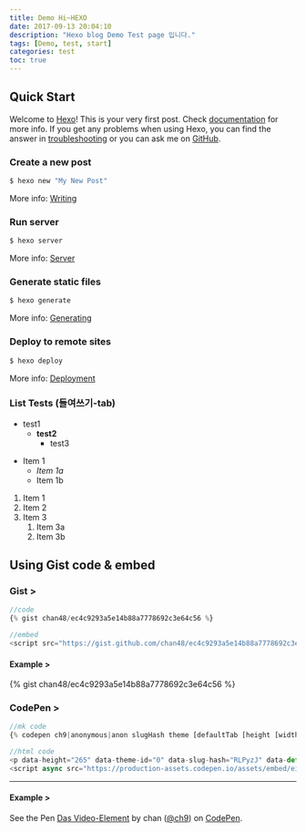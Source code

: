 ```yaml
---
title: Demo Hi~HEXO
date: 2017-09-13 20:04:10
description: "Hexo blog Demo Test page 입니다."
tags: [Demo, test, start]
categories: test
toc: true
---
```


## Quick Start

Welcome to [Hexo](https://hexo.io/)! This is your very first post. Check [documentation](https://hexo.io/docs/) for more info. If you get any problems when using Hexo, you can find the answer in [troubleshooting](https://hexo.io/docs/troubleshooting.html) or you can ask me on [GitHub](https://github.com/hexojs/hexo/issues).


### Create a new post

``` bash
$ hexo new "My New Post"
```

More info: [Writing](https://hexo.io/docs/writing.html)

### Run server

``` bash
$ hexo server
```

More info: [Server](https://hexo.io/docs/server.html)

### Generate static files

``` bash
$ hexo generate
```

More info: [Generating](https://hexo.io/docs/generating.html)


### Deploy to remote sites

``` bash
$ hexo deploy
```

More info: [Deployment](https://hexo.io/docs/deployment.html)

### List Tests (들여쓰기-tab)
> 
- test1
	- **test2** 
    	- test3
>
* Item 1
  * *Item 1a*
  * Item 1b
>
1. Item 1
1. Item 2
1. Item 3
   1. Item 3a
   1. Item 3b



## Using Gist code & embed 

### Gist > 
```js
//code
{% gist chan48/ec4c9293a5e14b88a7778692c3e64c56 %}

//embed
<script src="https://gist.github.com/chan48/ec4c9293a5e14b88a7778692c3e64c56.js"></script>
```
#### Example > 
{% gist chan48/ec4c9293a5e14b88a7778692c3e64c56 %}

### CodePen > 
```js
//mk code
{% codepen ch9|anonymous|anon slugHash theme [defaultTab [height [width]]] %}

//html code
<p data-height="265" data-theme-id="0" data-slug-hash="RLPyzJ" data-default-tab="html,result" data-user="ch9" data-embed-version="2" data-pen-title="Das Video-Element" class="codepen">See the Pen <a href="https://codepen.io/ch9/pen/RLPyzJ/">Das Video-Element</a> by chan (<a href="https://codepen.io/ch9">@ch9</a>) on <a href="https://codepen.io">CodePen</a>.</p>
<script async src="https://production-assets.codepen.io/assets/embed/ei.js"></script>
```
---
#### Example > 

<p data-height="600" data-theme-id="0" data-slug-hash="RLPyzJ" data-default-tab="html,result" data-user="ch9" data-embed-version="2" data-pen-title="Das Video-Element" class="codepen">See the Pen <a href="https://codepen.io/ch9/pen/RLPyzJ/">Das Video-Element</a> by chan (<a href="https://codepen.io/ch9">@ch9</a>) on <a href="https://codepen.io">CodePen</a>.</p>
<script async src="https://production-assets.codepen.io/assets/embed/ei.js"></script>



